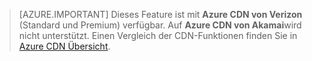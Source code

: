 > [AZURE.IMPORTANT] Dieses Feature ist mit **Azure CDN von Verizon** (Standard und Premium) verfügbar. Auf **Azure CDN von Akamai**wird nicht unterstützt.  Einen Vergleich der CDN-Funktionen finden Sie in [Azure CDN Übersicht](cdn-overview.md#azure-cdn-features). 